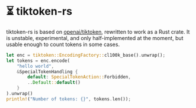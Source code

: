 # ⏳ tiktoken-rs

tiktoken-rs is based on [openai/tiktoken](https://github.com/openai/tiktoken), rewritten to work as a Rust crate. It is unstable, experimental, and only half-implemented at the moment, but usable enough to count tokens in some cases.

```rust
let enc = tiktoken::EncodingFactory::cl100k_base().unwrap();
let tokens = enc.encode(
    "hello world",
    &SpecialTokenHandling {
        default: SpecialTokenAction::Forbidden,
        ..Default::default()
    }
).unwrap()
println!("Number of tokens: {}", tokens.len());
```
